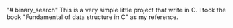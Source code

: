 "# binary_search" 
This is a very simple little project that write in C.
I took the book "Fundamental of data structure in C" as my reference.
